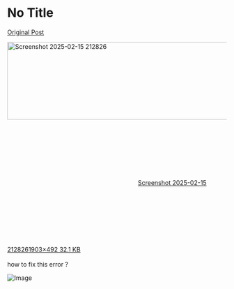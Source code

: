 # No Title

[Original Post](https://discourse.onlinedegree.iitm.ac.in/t/164277/442)

<p><div class="lightbox-wrapper"><a class="lightbox" href="https://europe1.discourse-cdn.com/flex013/uploads/iitm/original/3X/6/8/68c6be0490c5eb006c1edaa43f50996e440f8a03.png" data-download-href="/uploads/short-url/eWTsxcch0VyIs8G9dhevCFof78f.png?dl=1" title="Screenshot 2025-02-15 212826" rel="noopener nofollow ugc"><img src="https://europe1.discourse-cdn.com/flex013/uploads/iitm/original/3X/6/8/68c6be0490c5eb006c1edaa43f50996e440f8a03.png" alt="Screenshot 2025-02-15 212826" data-base62-sha1="eWTsxcch0VyIs8G9dhevCFof78f" width="690" height="178" data-dominant-color="171717"><div class="meta"><svg class="fa d-icon d-icon-far-image svg-icon" aria-hidden="true"><use href="#far-image"></use></svg><span class="filename">Screenshot 2025-02-15 212826</span><span class="informations">1903×492 32.1 KB</span><svg class="fa d-icon d-icon-discourse-expand svg-icon" aria-hidden="true"><use href="#discourse-expand"></use></svg></div></a></div><br>
how to fix this error ?</p>

![Image](https://europe1.discourse-cdn.com/flex013/uploads/iitm/original/3X/6/8/68c6be0490c5eb006c1edaa43f50996e440f8a03.png)